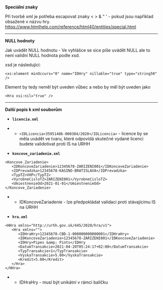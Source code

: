 **Speciální znaky**

Při tvorbě xml je potřeba escapovat znaky < > & " ' - pokud jsou například obsažené v názvu hry.
https://www.htmlhelp.com/reference/html40/entities/special.html

---
**NULL hodnoty**

Jak uvádět NULL hodnotu - Ve vyhlášce se sice píše uvádět NULL ale to není validní NULL hodnota podle xsd.

xsd je následující:

`<xs:element minOccurs="0" name="IDHry" nillable="true" type="string50" />`

Element by tedy neměl být uveden vůbec a nebo by měl být uveden jako 

`<Hra xsi:nil="true" />`

---
**Další popis k xml souborům** 

* **`licencia.xml`**
* * `<IDLicencia>35951486-000384/2020</IDLicencia>` - licence by se měla uvádět ve tvaru, které odpovídá skutečné vydané licenci budete validotivat proti IS na URHH



* **`koncove_zariadenie.xml`**
```
<Koncove_Zariadenie>
   <IDKoncoveZariadenie>12345678-ZARIZENI001</IDKoncoveZariadenie>
   <IDPrevadzka>12345678-KASINO-BRATISLAVA</IDPrevadzka>
   <TypTZ>VHP</TypTZ>
   <VyrobneCisloTZ>ZARIZENI001</VyrobneCisloTZ>
   <UmiestnenieOd>2021-01-01</UmiestnenieOd>
</Koncove_Zariadenie>
```
* * IDKoncoveZariadenie - lze předpokládat validaci proti stávajícímu IS na URHH



* **`hra.xml`**
```
<HHra xmlns="http://urhh.gov.sk/445/2020/hra/v1">
   <Hra xmlns="">
      <IDHraHry>12345678-CBD-1-000000000000001</IDHraHry>
      <IDKoncoveZariadenie>12345678-ZARIZENI001</IDKoncoveZariadenie>
      <IDHry>Pipes &amp; Pints</IDHry
      <DatumTransakcie>2021-04-20T05:24:17+02:00</DatumTransakcie>
      <TypTransakcie>1</TypTransakcie>
      <VyskaTransakcie>5.00</VyskaTransakcie>
      <Kredit>5.00</Kredit>
   </Hra>
</HHra>
```
* * IDHraHry - musí být unikátní v rámci balíčku
